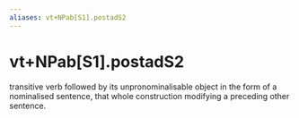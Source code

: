 ```yaml
---
aliases: vt+NPab[S1].postadS2
---
```

# vt+NPab[S1].postadS2

transitive verb followed by its unpronominalisable object in the form of a nominalised sentence, that whole construction modifying a preceding other sentence.
> 